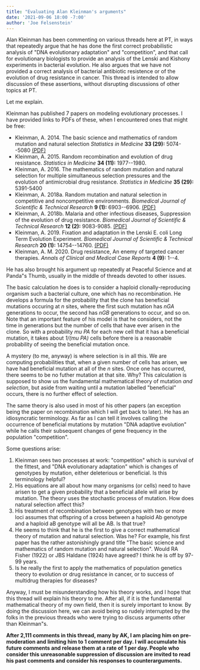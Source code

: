 ```yaml
---
title: "Evaluating Alan Kleinman's arguments"
date: '2021-09-06 18:00 -7:00'
author: 'Joe Felsenstein'
---
```


Alan Kleinman has been commenting on various threads here at PT, in ways that repeatedly argue that he has done
the first correct probabilistic analysis of "DNA evolutionary adaptation" and "competition", and that call for
evolutionary biologists to provide an analysis of the Lenski and Kishony experiments in bacterial evolution.  He
also argues that we have not provided a correct analysis of bacterial antibiotic resistence or of the evolution
of drug resistance in cancer.  This thread is intended to allow discussion of these assertions, without disrupting discussions of other topics at PT.

Let me explain.
<!--more-->

Kleinman has published 7 papers on modeling evolutionary processes.  I have provided links to PDFs of these, when I encountered ones that might be free:

* Kleinman, A.  2014.  The basic science and mathematics of random mutation and natural
 selection <em>Statistics in Medicine</em> <strong>33 (29):</strong> 5074--5080 [(PDF)](https://onlinelibrary.wiley.com/doi/pdf/10.1002/sim.6307)
* Kleinman, A. 2015.  Random recombination and evolution of drug resistance. <em>Statistics in Medicine</em> <strong>34 (11):</strong> 1977--1980.
* Kleinman, A.  2016.  The mathematics of random mutation and natural selection for multiple simultaneous selection
 pressures and the evolution of antimicrobial drug resistance. <em>Statistics in Medicine</em> <strong>35 (29):</strong> 5391-5400
* Kleinman, A. 2018a.  Random mutation and natural selection in competitive and 
noncompetitive environments.  <em>Biomedical Journal of Scientific &amp; Technical Research</em> <strong>9 (1):</strong> 6903--6906. [(PDF)](https://biomedres.us/volume9-issue1.php)
* Kleinman, A. 2018b. Malaria and other infectious diseases, Suppression of the evolution
 of drug resistance. <em>Biomedical Journal of Scientific &amp; Technical Research</em>
<strong>12 (2):</strong> 9083-9085. [(PDF)](https://biomedres.us/fulltexts/BJSTR.MS.ID.002219.php)
* Kleinman, A. 2019. Fixation and adaptation in the Lenski E. coli Long Term Evolution Experiment. <em>Biomedical Journal of Scientific & Technical Research</em> <strong>20 (1):</strong> 14754--14760. [(PDF)](https://www.researchgate.net/profile/Alan-Kleinman/publication/335243441_Fixation_and_Adaptation_in_the_Lenski_E_coli_Long_Term_Evolution_Experiment/links/5d5ae99d4585152102521f7f/Fixation-and-Adaptation-in-the-Lenski-E-coli-Long-Term-Evolution-Experiment.pdf)
* Kleinman, A. M. 2020.  Drug resistance, An enemy of targeted cancer therapies. <em>Annals of Clinical and Medical Case Reports</em> <strong>4 (9):</strong> 1--4.

He has also brought his argument up repeatedly at Peaceful Science and at 
Panda&quot;s Thumb,
usually in the middle of threads devoted to other issues.

The basic calculation he does is to consider a haploid clonally-reproducing organism such
a bacterial culture, one which has no recombination.  He develops a formula for the
probability that the clone has beneficial mutations occuring at *n* sites, where the
first such mutation has *nGA* generations to occur, the second has *nGB* generations to
occur, and so on.  Note that an important feature of his model is that he considers,
not the time in generations but the number of cells that have ever arisen in the clone.
So with a probability *mu PA* for each new cell that
it has a beneficial mutation, it takes about *1/(mu PA)* cells before there is a
reasonable probability of seeing the beneficial mutation once.

A mystery (to me, anyway) is where selection is in all this.  We are computing
probabilities that, when a given number of cells has arisen, we have had
beneficial mutation at all of the *n* sites.  Once one has occurred, there seems to
be no futher mutation at that site.  Why?   This calculation is supposed to show
us the fundamental mathematical theory of mutation *and selection*, but aside from
waiting until a mutation labelled "beneficial" occurs, there is no further
effect of selection.

The same theory is also used in most of his other papers (an exception being the paper
on recombination which I will get back to later).  He has an idiosyncratic terminology.
As far as I can tell it involves calling the occurrence of beneficial mutations by
mutation "DNA adaptive evolution" while he calls their subsequent changes of gene
frequency in the population "competition".

Some questions arise:

1. Kleinman sees two processes at work: "competition" which is survival of the fittest, and "DNA evolutionary adaptation" which is
changes of genotypes by mutation, either deleterious or beneficial.  Is this terminology helpful?
2.  His equations are all about how many organisms (or cells) need to have arisen to get a given probability that a beneficial
allele will arise by mutation.  The theory uses the stochastic process of mutation. How does natural selection affect
this?
3. His treatment of recombination between genotypes with two or more loci assumes that offspring of a cross between a haploid
Ab genotype and a haploid  aB  genotype will all be  AB.  Is that true?
4. He seems to think that he is the first to give a correct mathematical theory of
mutation and natural selection.  Was he?  For example, his first paper has the
rather astonishingly grand title "The basic science and mathematics of random mutation and
natural selection". Would RA Fisher
(1922) or JBS Haldane (1924) have agreed?  I think he is off by 97-99 years.
5. Is he really the first to apply the mathematics of population genetics theory to evolution or drug resistance in cancer, or to
success of multidrug therapies for diseases?


Anyway, I must be misunderstanding how his theory works, and I hope that this thread will explain his theory to me.
After all, if it is the fundamental mathematical theory of my own field, then it is surely important to know.
By doing the discussion here, we can avoid being so rudely interrupted by the folks in the previous threads who were trying to discuss arguments
other than Kleinman&quot;s.

**After 2,111 comments in this thread, many by AK, I am placing him on pre-moderation and limiting him to 1 comment per day.  I will accumulate his future comments and release them at a rate of 1 per day.  People who consider this unreasonable suppression of discussion are invited to read his past comments and consider his responses to counterarguments.**
